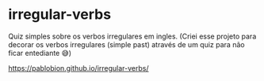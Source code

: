 # irregular-verbs

Quiz simples sobre os verbos irregulares em ingles. (Criei esse projeto para decorar os verbos irregulares (simple past) através de um quiz para não ficar entediante 😅)

https://pablobion.github.io/irregular-verbs/
